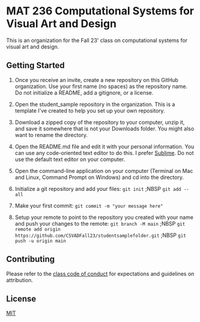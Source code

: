 # MAT 236 Computational Systems for Visual Art and Design

This is an organization for the Fall 23' class on computational systems for visual art and design.

## Getting Started
1. Once you receive an invite, create a new repository on this GitHub organization. 
Use your first name (no spaces) as the repository name. Do not initialize a README, add a gitignore, or a license.

2. Open the student_sample repository in the organization. This is a template I've created to help you set up your own repository. 

2. Download a zipped copy of the repository to your computer, unzip it, and save it somewhere that is not your Downloads folder. You might also want to rename the directory.

3. Open the README.md file and edit it with your personal information. You can use any code-oriented text editor to do this. I prefer [Sublime](https://www.sublimetext.com/). Do not use the default text editor on your computer. 

4. Open the command-line application on your computer (Terminal on Mac and Linux, Command Prompt on Windows) and cd into the directory.

5. Initialize a git repository and add your files:
`git init`
;NBSP
`git add --all`
   
7. Make your first commit: 
`git commit -m "your message here"`

8. Setup your remote to point to the repository you created with your name and push your changes to the remote:
`git branch -M main`
;NBSP
`git remote add origin https://github.com/CSVADFall23/studentsamplefolder.git`
;NBSP
`git push -u origin main`




## Contributing

Please refer to the [class code of conduct](https://sites.google.com/view/mat236/code-of-conduct) for expectations and guidelines on attribution.

## License

[MIT](https://choosealicense.com/licenses/mit/)
